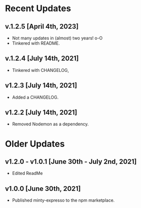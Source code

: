 # Recent Updates #
## v.1.2.5 [April 4th, 2023]
* Not many updates in (almost) two years! o-O
* Tinkered with README.

## v.1.2.4 [July 14th, 2021]
* Tinkered with CHANGELOG,

## v1.2.3 [July 14th, 2021]
* Added a CHANGELOG.

## v1.2.2 [July 14th, 2021]
* Removed Nodemon as a dependency.

# Older Updates #

## v1.2.0 - v1.0.1 [June 30th - July 2nd, 2021]
* Edited ReadMe

## v1.0.0 [June 30th, 2021]
* Published minty-expresso to the npm marketplace.
